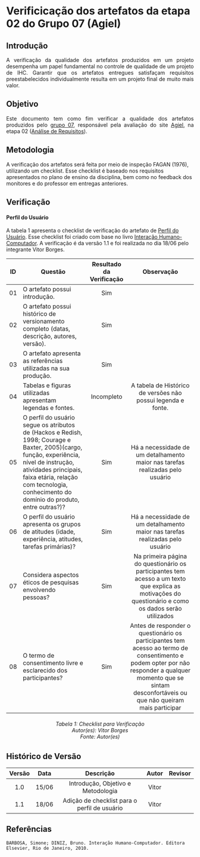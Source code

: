 # Verificicação dos artefatos da etapa 02 do Grupo 07 (Agiel)

## Introdução
<p align="justify">
A verificação da qualidade dos artefatos produzidos em um projeto desempenha um papel fundamental no controle de qualidade de um projeto de IHC. Garantir que os artefatos entregues satisfaçam requisitos preestabelecidos individualmente resulta em um projeto final de muito mais valor.
</p>

## Objetivo
<p align="justify">
Este documento tem como fim verificar a qualidade dos artefatos produzidos pelo <a href="https://github.com/Interacao-Humano-Computador/2023.1-Agiel">grupo 07</a>, responsável pela avaliação do site <a href="https://www.agiel.com.br/site/">Agiel</a>, na etapa 02 (<a href="https://interacao-humano-computador.github.io/2023.1-Agiel/planejamento/cronograma/#etapa-2-analise-de-requisitos">Análise de Requisitos</a>).
</p>

## Metodologia
A verificação dos artefatos será feita por meio de inspeção FAGAN (1976), utilizando um checklist. Esse checklist é baseado nos requisitos apresentados no plano de ensino da disciplina, bem como no feedback dos monitores e do professor em entregas anteriores.

## Verificação

#### Perfil do Usuário

A tabela 1 apresenta o checklist de verificação do artefato de <a href="https://interacao-humano-computador.github.io/2023.1-Agiel/requisitos/perfil_do_usuario/">Perfil do Usuário</a>. Esse checklist foi criado com base no livro [Interação Humano-Computador](#referências).
A verificação é da versão 1.1 e foi realizada no dia 18/06 pelo integrante Vitor Borges.

| ID |Questão| Resultado da Verificação | Observação |
| :---: | --- | :---: |  :---: |
| 01 | O artefato possui introdução.  | Sim | |
| 02 | O artefato possui histórico de versionamento completo (datas, descrição, autores, versão).  | Sim | |
| 03 |  O artefato apresenta as referências utilizadas na sua produção.  | Sim | |
| 04 | Tabelas e figuras utilizadas apresentam legendas e fontes.  | Incompleto | A tabela de Histórico de versões não possui legenda e fonte. |
| 05 | O perfil do usuário segue os atributos de (Hackos e Redish, 1998; Courage e Baxter, 2005)(cargo, função, experiência, nível de instrução, atividades principais, faixa etária, relação com tecnologia, conhecimento do domínio do produto, entre outras?)? |  Sim | Há a necessidade de um detalhamento maior nas tarefas realizadas pelo usuário |
| 06 | O perfil do usuário apresenta os grupos de atitudes (idade, experiência, atitudes, tarefas primárias)? | Sim | Há a necessidade de um detalhamento maior nas tarefas realizadas pelo usuário |
| 07 | Considera aspectos éticos de pesquisas envolvendo pessoas? | Sim | Na primeira página do questionário os participantes tem acesso a um texto que explica as motivações do questionário e como os dados serão utilizados |
| 08 | O termo de consentimento livre e esclarecido dos participantes? | Sim | Antes de responder o questionário os participantes tem acesso ao termo de consentimento e podem opter por não responder a qualquer momento que se sintam desconfortáveis ou que não queiram mais participar |

<h6 align = "center"> Tabela 1: Checklist para Verificação
<br> Autor(es): Vitor Borges
<br>Fonte: Autor(es)</h6>
 
## Histórico de Versão

| Versão | Data  |            Descrição              |     Autor      |    Revisor    |
|:------:|:-----:|:---------------------------------:|:--------------:|:-------------:|
|  1.0   | 15/06  | Introdução, Objetivo e Metodologia | Vitor | |
|  1.1   | 18/06 | Adição de checklist para o perfil de usuário | Vitor | |

## Referências
```
BARBOSA, Simone; DINIZ, Bruno. Interação Humano-Computador. Editora Elsevier, Rio de Janeiro, 2010.
```